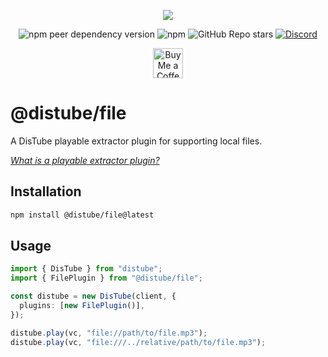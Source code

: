 <div align="center">
  <p>
    <a href="https://nodei.co/npm/@distube/file"><img src="https://nodei.co/npm/@distube/file.png?downloads=true&downloadRank=true&stars=true"></a>
  </p>
  <p>
    <img alt="npm peer dependency version" src="https://img.shields.io/npm/dependency-version/@distube/file/peer/distube?style=flat-square">
    <img alt="npm" src="https://img.shields.io/npm/dt/@distube/file?logo=npm&style=flat-square">
    <img alt="GitHub Repo stars" src="https://img.shields.io/github/stars/distubejs/extractor-plugins?logo=github&logoColor=white&style=flat-square">
    <a href="https://discord.gg/feaDd9h"><img alt="Discord" src="https://img.shields.io/discord/732254550689316914?logo=discord&logoColor=white&style=flat-square"></a>
  </p>
  <p>
    <a href='https://ko-fi.com/skick' target='_blank'><img height='48' src='https://storage.ko-fi.com/cdn/kofi3.png' alt='Buy Me a Coffee at ko-fi.com' /></a>
  </p>
</div>

# @distube/file

A DisTube playable extractor plugin for supporting local files.

[_What is a playable extractor plugin?_](https://github.com/skick1234/DisTube/wiki/Projects-Hub#plugins)

## Installation

```sh
npm install @distube/file@latest
```

## Usage

```ts
import { DisTube } from "distube";
import { FilePlugin } from "@distube/file";

const distube = new DisTube(client, {
  plugins: [new FilePlugin()],
});

distube.play(vc, "file://path/to/file.mp3");
distube.play(vc, "file:///../relative/path/to/file.mp3");
```
